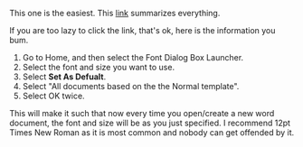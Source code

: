 This one is the easiest. This [link](https://support.microsoft.com/en-us/office/change-the-default-font-in-word-2f50603b-9886-47e4-a483-48ac5ab80163) summarizes everything.

If you are too lazy to click the link, that's ok, here is the information you bum. 

1. Go to Home, and then select the Font Dialog Box Launcher.
2. Select the font and size you want to use. 
3. Select **Set As Defualt**.
4. Select "All documents based on the the Normal template".
5. Select OK twice.

This will make it such that now every time you open/create a new word document, the font and size will be as you just specified. I recommend 12pt Times New Roman as it is most common and nobody can get offended by it. 
